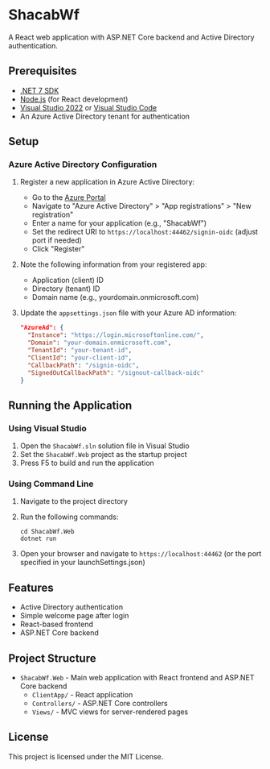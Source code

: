 # ShacabWf

A React web application with ASP.NET Core backend and Active Directory authentication.

## Prerequisites

- [.NET 7 SDK](https://dotnet.microsoft.com/download/dotnet/7.0)
- [Node.js](https://nodejs.org/) (for React development)
- [Visual Studio 2022](https://visualstudio.microsoft.com/vs/) or [Visual Studio Code](https://code.visualstudio.com/)
- An Azure Active Directory tenant for authentication

## Setup

### Azure Active Directory Configuration

1. Register a new application in Azure Active Directory:
   - Go to the [Azure Portal](https://portal.azure.com)
   - Navigate to "Azure Active Directory" > "App registrations" > "New registration"
   - Enter a name for your application (e.g., "ShacabWf")
   - Set the redirect URI to `https://localhost:44462/signin-oidc` (adjust port if needed)
   - Click "Register"

2. Note the following information from your registered app:
   - Application (client) ID
   - Directory (tenant) ID
   - Domain name (e.g., yourdomain.onmicrosoft.com)

3. Update the `appsettings.json` file with your Azure AD information:
   ```json
   "AzureAd": {
     "Instance": "https://login.microsoftonline.com/",
     "Domain": "your-domain.onmicrosoft.com",
     "TenantId": "your-tenant-id",
     "ClientId": "your-client-id",
     "CallbackPath": "/signin-oidc",
     "SignedOutCallbackPath": "/signout-callback-oidc"
   }
   ```

## Running the Application

### Using Visual Studio

1. Open the `ShacabWf.sln` solution file in Visual Studio
2. Set the `ShacabWf.Web` project as the startup project
3. Press F5 to build and run the application

### Using Command Line

1. Navigate to the project directory
2. Run the following commands:
   ```
   cd ShacabWf.Web
   dotnet run
   ```

3. Open your browser and navigate to `https://localhost:44462` (or the port specified in your launchSettings.json)

## Features

- Active Directory authentication
- Simple welcome page after login
- React-based frontend
- ASP.NET Core backend

## Project Structure

- `ShacabWf.Web` - Main web application with React frontend and ASP.NET Core backend
  - `ClientApp/` - React application
  - `Controllers/` - ASP.NET Core controllers
  - `Views/` - MVC views for server-rendered pages

## License

This project is licensed under the MIT License. 